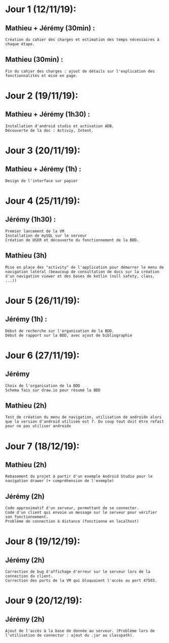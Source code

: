 # Jour 1 (12/11/19):
## Mathieu + Jérémy (30min) : 
	Création du cahier des charges et estimation des temps nécessaires à chaque étape.
## Mathieu (30min) :
	Fin du cahier des charges : ajout de détails sur l'explication des fonctionnalités et mise en page.

# Jour 2 (19/11/19):
## Mathieu + Jérémy (1h30) : 
	Installation d'android studio et activation ADB.
	Découverte de la doc : Activiy, Intent.

# Jour 3 (20/11/19):
## Mathieu + Jérémy (1h) :
	Design de l'interface sur papier

# Jour 4 (25/11/19):
## Jérémy (1h30) :
	Premier lancement de la VM
	Installation de mySQL sur le serveur
	Création de USER et découverte du fonctionnement de la BDD.
## Mathieu (3h)
	Mise en place des "activity" de l'application pour démarrer le menu de navigation latéral (beaucoup de consultation de docs sur la création d'un navigation viewer et des bases de kotlin (null safety, class, ...))

# Jour 5 (26/11/19):
## Jérémy (1h) :
	Début de recherche sur l'organisation de la BDD.
	Début de rapport sur la BDD, avec ajout de bibliographie

# Jour 6 (27/11/19):
## Jérémy
	Choix de l'organisation de la BDD
	Schema fais sur draw.io pour résumé la BDD
## Mathieu (2h)
	Test de création du menu de navigation, utilisation de androidx alors que la version d'android utilisée est 7. Du coup tout doit être refait pour ne pas utiliser androidx

# Jour 7 (18/12/19):
## Mathieu (2h)
 	Rebasement du projet à partir d'un exemple Android Studio pour le navigation drawer (+ compréhension de l'exemple)
## Jérémy (2h)
	Code approximatif d'un serveur, permettant de se connecter.
	Code d'un client qui envoie un message sur le serveur pour vérifier son fonctionnement. 
	Problème de connection à distance (fonctionne en localhost)

# Jour 8 (19/12/19):
## Jérémy (2h)
	Correction de bug d'affichage d'erreur sur le serveur lors de la connection du client.
	Correction des ports de la VM qui bloquaient l'accès au port 47503.

# Jour 9 (20/12/19):
## Jérémy (2h)
	Ajout de l'accès à la base de donnée au serveur. (Problème lors de l'utilisation de connector : ajout du .jar au classpath).